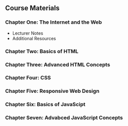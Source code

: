 ## Course Materials

### Chapter One: The Internet and the Web
- Lecturer Notes 
- Additional Resources 

### Chapter Two: Basics of HTML

### Chapter Three: Advanced HTML Concepts

### Chapter Four: CSS

### Chapter Five: Responsive Web Design

### Chapter Six: Basics of JavaScipt

### Chapter Seven: Advabced JavaScript Concepts
